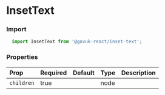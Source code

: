 InsetText
=========

### Import
```js
  import InsetText from '@govuk-react/inset-text';
```
<!-- STORY -->



### Properties
Prop | Required | Default | Type | Description
:--- | :------- | :------ | :--- | :----------
 `children` | true |  | node | 


